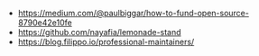 - https://medium.com/@paulbiggar/how-to-fund-open-source-8790e42e10fe
- https://github.com/nayafia/lemonade-stand
- https://blog.filippo.io/professional-maintainers/